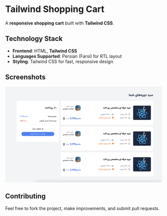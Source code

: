 # Tailwind Shopping Cart

A **responsive shopping cart** built with **Tailwind CSS**.

## Technology Stack

- **Frontend**: HTML, **Tailwind CSS**
- **Languages Supported**: Persian (Farsi) for RTL layout
- **Styling**: Tailwind CSS for fast, responsive design

## Screenshots

![Shopping Cart UI](./screenshot.png)


## Contributing

Feel free to fork the project, make improvements, and submit pull requests.